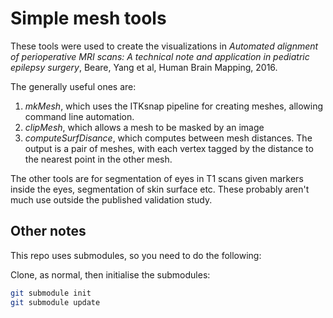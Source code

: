 # Simple mesh tools

These tools were used to create the visualizations in _Automated alignment of perioperative MRI scans: A technical note and application in pediatric epilepsy surgery_, Beare, Yang et al, Human Brain Mapping, 2016.

The generally useful ones are:

1. _mkMesh_, which uses the ITKsnap pipeline for creating meshes, allowing command line automation.
1. _clipMesh_, which allows a mesh to be masked by an image
1. _computeSurfDisance_, which computes between mesh distances. The output is a pair of meshes, with each vertex tagged by the distance to the nearest point in the other mesh.

The other tools are for segmentation of eyes in T1 scans given markers inside the eyes, segmentation of skin surface etc. These
probably aren't much use outside the published validation study.

## Other notes

This repo uses submodules, so you need to do the following:

Clone, as normal, then initialise the submodules:

``` bash
git submodule init
git submodule update
```
